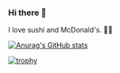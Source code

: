 ### Hi there 👋
I love sushi and McDonald's. 🍣🍔

[![Anurag's GitHub stats](https://github-readme-stats.vercel.app/api?username=s1f102100793&show_icons=true)](https://github.com/anuraghazra/github-readme-stats)

[![trophy](https://github-profile-trophy.vercel.app/?username=s1f102100793&column=7)](https://github.com/ryo-ma/github-profile-trophy)


<!--
**s1f102100793/s1f102100793** is a ✨ _special_ ✨ repository because its `README.md` (this file) appears on your GitHub profile.

Here are some ideas to get you started:

- 🔭 I’m currently working on ...
- 🌱 I’m currently learning ...
- 👯 I’m looking to collaborate on ...
- 🤔 I’m looking for help with ...
- 💬 Ask me about ...
- 📫 How to reach me: ...
- 😄 Pronouns: ...
- ⚡ Fun fact: ...
-->
